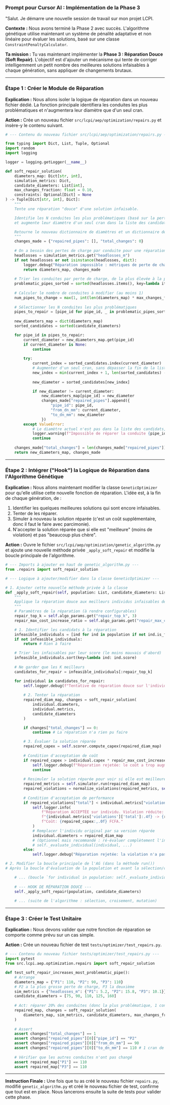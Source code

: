
### **Prompt pour Cursor AI : Implémentation de la Phase 3**

"Salut. Je démarre une nouvelle session de travail sur mon projet LCPI.

**Contexte :**
Nous avons terminé la Phase 2 avec succès. L'algorithme génétique utilise maintenant un système de pénalité adaptative et non linéaire pour évaluer les solutions, basé sur une classe `ConstraintPenaltyCalculator`.

**Ta mission :**
Tu vas maintenant implémenter la **Phase 3 : Réparation Douce (Soft Repair)**. L'objectif est d'ajouter un mécanisme qui tente de corriger intelligemment un petit nombre des meilleures solutions infaisables à chaque génération, sans appliquer de changements brutaux.

---

### **Étape 1 : Créer le Module de Réparation**

**Explication :** Nous allons isoler la logique de réparation dans un nouveau fichier dédié. La fonction principale identifiera les conduites les plus problématiques et n'augmentera leur diamètre que d'un seul cran.

**Action :** Crée un nouveau fichier `src/lcpi/aep/optimization/repairs.py` et insère-y le contenu suivant.

```python
# --- Contenu du nouveau fichier src/lcpi/aep/optimization/repairs.py ---

from typing import Dict, List, Tuple, Optional
import random
import logging

logger = logging.getLogger(__name__)

def soft_repair_solution(
    diameters_map: Dict[str, int],
    simulation_metrics: Dict,
    candidate_diameters: List[int],
    max_changes_fraction: float = 0.10,
    constraints: Optional[Dict] = None
) -> Tuple[Dict[str, int], Dict]:
    """
    Tente une réparation "douce" d'une solution infaisable.

    Identifie les N conduites les plus problématiques (basé sur la perte de charge)
    et augmente leur diamètre d'un seul cran dans la liste des candidats.

    Retourne le nouveau dictionnaire de diamètres et un dictionnaire de diagnostic.
    """
    changes_made = {"repaired_pipes": [], "total_changes": 0}
    
    # On a besoin des pertes de charge par conduite pour une réparation intelligente
    headlosses = simulation_metrics.get("headlosses_m")
    if not headlosses or not isinstance(headlosses, dict):
        logger.debug("Réparation impossible : métriques de perte de charge par conduite non disponibles.")
        return diameters_map, changes_made
        
    # Trier les conduites par perte de charge, de la plus élevée à la plus basse
    problematic_pipes_sorted = sorted(headlosses.items(), key=lambda item: item[1], reverse=True)
    
    # Calculer le nombre de conduites à modifier (au moins 1)
    num_pipes_to_change = max(1, int(len(diameters_map) * max_changes_fraction))
    
    # Sélectionner les N conduites les plus problématiques
    pipes_to_repair = [pipe_id for pipe_id, _ in problematic_pipes_sorted[:num_pipes_to_change]]
    
    new_diameters_map = dict(diameters_map)
    sorted_candidates = sorted(candidate_diameters)

    for pipe_id in pipes_to_repair:
        current_diameter = new_diameters_map.get(pipe_id)
        if current_diameter is None:
            continue
            
        try:
            current_index = sorted_candidates.index(current_diameter)
            # Augmenter d'un seul cran, sans dépasser la fin de la liste
            new_index = min(current_index + 1, len(sorted_candidates) - 1)
            
            new_diameter = sorted_candidates[new_index]

            if new_diameter != current_diameter:
                new_diameters_map[pipe_id] = new_diameter
                changes_made["repaired_pipes"].append({
                    "pipe_id": pipe_id,
                    "from_dn_mm": current_diameter,
                    "to_dn_mm": new_diameter
                })
        except ValueError:
            # Le diamètre actuel n'est pas dans la liste des candidats, on ne peut rien faire
            logger.warning(f"Impossible de réparer la conduite {pipe_id}: son diamètre {current_diameter} n'est pas dans la liste des candidats.")
            continue
            
    changes_made["total_changes"] = len(changes_made["repaired_pipes"])
    return new_diameters_map, changes_made
```

---

### **Étape 2 : Intégrer ("Hook") la Logique de Réparation dans l'Algorithme Génétique**

**Explication :** Nous allons maintenant modifier la classe `GeneticOptimizer` pour qu'elle utilise cette nouvelle fonction de réparation. L'idée est, à la fin de chaque génération, de :
1.  Identifier les quelques meilleures solutions qui sont encore infaisables.
2.  Tenter de les réparer.
3.  Simuler à nouveau la solution réparée (c'est un coût supplémentaire, donc il faut le faire avec parcimonie).
4.  N'accepter la solution réparée que si elle est "meilleure" (moins de violation) et pas "beaucoup plus chère".

**Action :** Ouvre le fichier `src/lcpi/aep/optimization/genetic_algorithm.py` et ajoute une nouvelle méthode privée `_apply_soft_repair` et modifie la boucle principale de l'algorithme.

```python
# --- Imports à ajouter en haut de genetic_algorithm.py ---
from .repairs import soft_repair_solution

# --- Logique à ajouter/modifier dans la classe GeneticOptimizer ---

# 1. Ajouter cette nouvelle méthode privée à la classe
def _apply_soft_repair(self, population: List, candidate_diameters: List[int]):
    """
    Applique la réparation douce aux meilleurs individus infaisables de la population.
    """
    # Paramètres de la réparation (à rendre configurables)
    repair_top_k = self.algo_params.get("repair_top_k", 3)
    repair_max_cost_increase_ratio = self.algo_params.get("repair_max_cost_increase_ratio", 1.10) # 10% de surcoût max

    # 1. Identifier les candidats à la réparation
    infeasible_individuals = [ind for ind in population if not ind.is_feasible]
    if not infeasible_individuals:
        return # Rien à faire

    # Trier les infaisables par leur score (le moins mauvais d'abord)
    infeasible_individuals.sort(key=lambda ind: ind.score)
    
    # Ne garder que les K meilleurs
    candidates_for_repair = infeasible_individuals[:repair_top_k]

    for individual in candidates_for_repair:
        self.logger.debug(f"Tentative de réparation douce sur l'individu avec score={individual.score:.2f}...")
        
        # 2. Tenter la réparation
        repaired_diam_map, changes = soft_repair_solution(
            individual.diameters,
            individual.metrics,
            candidate_diameters
        )

        if changes["total_changes"] == 0:
            continue # La réparation n'a rien pu faire

        # 3. Évaluer la solution réparée
        repaired_capex = self.scorer.compute_capex(repaired_diam_map)
        
        # Condition d'acceptation de coût
        if repaired_capex > individual.capex * repair_max_cost_increase_ratio:
            self.logger.debug(f"Réparation rejetée: le coût a trop augmenté ({individual.capex:.0f} -> {repaired_capex:.0f}).")
            continue
            
        # Resimuler la solution réparée pour voir si elle est meilleure
        repaired_metrics = self.simulator.run(repaired_diam_map)
        repaired_violations = normalize_violations(repaired_metrics, self.constraints)
        
        # Condition d'acceptation de performance
        if repaired_violations["total"] < individual.metrics["violations"]["total"]:
            self.logger.info(
                f"Réparation ACCEPTÉE sur individu. Violation réduite: "
                f"{individual.metrics['violations']['total']:.4f} -> {repaired_violations['total']:.4f}. "
                f"Coût: {repaired_capex:,.0f} FCFA."
            )
            # Remplacer l'individu original par sa version réparée
            individual.diameters = repaired_diam_map
            # (Optionnel mais recommandé : ré-évaluer complètement l'individu réparé)
            # self._evaluate_individual(individual, ...)
        else:
            self.logger.debug("Réparation rejetée: la violation n'a pas diminué.")

# 2. Modifier la boucle principale de l'AG (dans la méthode run())
# Après la boucle d'évaluation de la population et avant la sélection/croisement :

    # ... (boucle `for individual in population: self._evaluate_individual(...)`)
    
    # --- HOOK DE RÉPARATION DOUCE ---
    self._apply_soft_repair(population, candidate_diameters)
    
    # ... (suite de l'algorithme : sélection, croisement, mutation)
```

---

### **Étape 3 : Créer le Test Unitaire**

**Explication :** Nous devons valider que notre fonction de réparation se comporte comme prévu sur un cas simple.

**Action :** Crée un nouveau fichier de test `tests/optimizer/test_repairs.py`.

```python
# --- Contenu du nouveau fichier tests/optimizer/test_repairs.py ---
import pytest
from src.lcpi.aep.optimization.repairs import soft_repair_solution

def test_soft_repair_increases_most_problematic_pipe():
    # Arrange
    diameters_map = {"P1": 110, "P2": 90, "P3": 110}
    # P2 a la plus grosse perte de charge, P3 la deuxième
    sim_metrics = {"headlosses_m": {"P1": 5.2, "P2": 15.8, "P3": 10.1}}
    candidate_diameters = [75, 90, 110, 125, 160]
    
    # Act: réparer 20% des conduites (donc la plus problématique, 1 conduite)
    repaired_map, changes = soft_repair_solution(
        diameters_map, sim_metrics, candidate_diameters, max_changes_fraction=0.20
    )
    
    # Assert
    assert changes["total_changes"] == 1
    assert changes["repaired_pipes"][0]["pipe_id"] == "P2"
    assert changes["repaired_pipes"][0]["from_dn_mm"] == 90
    assert changes["repaired_pipes"][0]["to_dn_mm"] == 110 # 1 cran de plus
    
    # Vérifier que les autres conduites n'ont pas changé
    assert repaired_map["P1"] == 110
    assert repaired_map["P3"] == 110
```

---

**Instruction Finale :**
Une fois que tu as créé le nouveau fichier `repairs.py`, modifié `genetic_algorithm.py` et créé le nouveau fichier de test, confirme que tout est en place. Nous lancerons ensuite la suite de tests pour valider cette phase.